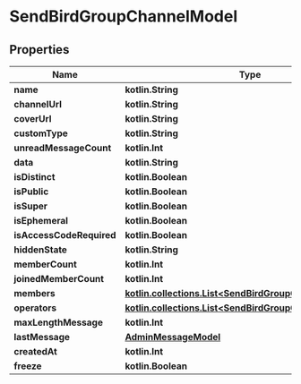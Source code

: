 
# SendBirdGroupChannelModel

## Properties
Name | Type | Description | Notes
------------ | ------------- | ------------- | -------------
**name** | **kotlin.String** |  |  [optional]
**channelUrl** | **kotlin.String** |  |  [optional]
**coverUrl** | **kotlin.String** |  |  [optional]
**customType** | **kotlin.String** |  |  [optional]
**unreadMessageCount** | **kotlin.Int** |  |  [optional]
**data** | **kotlin.String** |  |  [optional]
**isDistinct** | **kotlin.Boolean** |  |  [optional]
**isPublic** | **kotlin.Boolean** |  |  [optional]
**isSuper** | **kotlin.Boolean** |  |  [optional]
**isEphemeral** | **kotlin.Boolean** |  |  [optional]
**isAccessCodeRequired** | **kotlin.Boolean** |  |  [optional]
**hiddenState** | **kotlin.String** |  |  [optional]
**memberCount** | **kotlin.Int** |  |  [optional]
**joinedMemberCount** | **kotlin.Int** |  |  [optional]
**members** | [**kotlin.collections.List&lt;SendBirdGroupChannelMember&gt;**](SendBirdGroupChannelMember.md) |  |  [optional]
**operators** | [**kotlin.collections.List&lt;SendBirdGroupChannelrOperator&gt;**](SendBirdGroupChannelrOperator.md) |  |  [optional]
**maxLengthMessage** | **kotlin.Int** |  |  [optional]
**lastMessage** | [**AdminMessageModel**](AdminMessageModel.md) |  |  [optional]
**createdAt** | **kotlin.Int** |  |  [optional]
**freeze** | **kotlin.Boolean** |  |  [optional]



